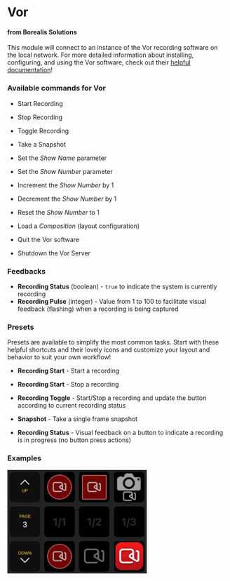 # Vor

#### from Borealis Solutions

This module will connect to an instance of the Vor recording software on the local network. For more detailed information about installing, configuring, and using the Vor software, check out their [helpful documentation](https://docs.getvor.app/)!

### Available commands for Vor

- Start Recording
- Stop Recording
- Toggle Recording
- Take a Snapshot

- Set the _Show Name_ parameter
- Set the _Show Number_ parameter
- Increment the _Show Number_ by 1
- Decrement the _Show Number_ by 1
- Reset the _Show Number_ to 1

- Load a _Composition_ (layout configuration)

- Quit the Vor software
- Shutdown the Vor Server

### Feedbacks

- **Recording Status** (boolean) - `true` to indicate the system is currently recording
- **Recording Pulse** (integer) - Value from 1 to 100 to facilitate visual feedback (flashing) when a recording is being captured

### Presets

Presets are available to simplify the most common tasks. Start with these helpful shortcuts and their lovely icons and customize your layout and behavior to suit your own workflow!

- **Recording Start** - Start a recording
- **Recording Start** - Stop a recording
- **Recording Toggle** - Start/Stop a recording and update the button according to current recording status
- **Snapshot** - Take a single frame snapshot

- **Recording Status** - Visual feedback on a button to indicate a recording is in progress (no button press actions)

### Examples

<img alt="Companion Vor Button Examples" src="https://github.com/asherrobinson/companion-module-borealis-vor/blob/main/resources/examples.png" />
